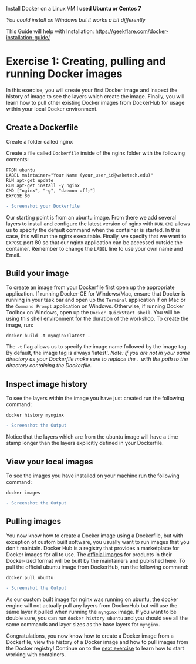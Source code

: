 Install Docker on a Linux VM **I used Ubuntu or Centos 7**

*You could install on Windows but it works a bit differently*

This Guide will help with Installation: https://geekflare.com/docker-installation-guide/


# Exercise 1: Creating, pulling and running Docker images

In this exercise, you will create your first Docker image and inspect the history of image to see the layers which create the image. Finally, you will learn how to pull other existing Docker images from DockerHub for usage within your local Docker environment.

## Create a Dockerfile
Create a folder called nginx

Create a file called `Dockerfile` inside of the nginx folder with the following contents:

```
FROM ubuntu
LABEL maintainer="Your Name (your_user_id@waketech.edu)"
RUN apt-get update
RUN apt-get install -y nginx
CMD ["nginx", "-g", "daemon off;"]
EXPOSE 80
```
``` diff
- Screenshot your Dockerfile
```
Our starting point is from an ubuntu image. From there we add several layers to install and configure the latest version of nginx with `RUN`. `CMD` allows us to specify the default command when the container is started. In this case, this will run the nginx executable. Finally, we specify that we want to `EXPOSE` port 80 so that our nginx application can be accessed outside the container. Remember to change the `LABEL` line to use your own name and Email.

## Build your image

To create an image from your Dockerfile first open up the appropriate application. If running Docker-CE for Windows/Mac, ensure that Docker is running in your task bar and open up the `Terminal` application if on Mac or the `Command Prompt` application on Windows. Otherwise, if running Docker Toolbox on Windows, open up the `Docker QuickStart shell`. You will be using this shell environment for the duration of the workshop. To create the image, run:

`docker build -t mynginx:latest .`

The `-t` flag allows us to specify the image name followed by the image tag. By default, the image tag is always 'latest'.
*Note: if you are not in your same directory as your Dockerfile make sure to replace the `.` with the path to the directory containing the Dockerfile.*

## Inspect image history

To see the layers within the image you have just created run the following command:

`docker history mynginx`

``` diff
- Screenshot the Output
```

Notice that the layers which are from the ubuntu image will have a time stamp longer than the layers explicitly defined in your Dockerfile.

## View your local images

To see the images you have installed on your machine run the following command:

`docker images`

``` diff
- Screenshot the Output
```


## Pulling images

You now know how to create a Docker image using a Dockerfile, but with exception of custom built software, you usually want to run images that you don't maintain. Docker Hub is a registry that provides a marketplace for Docker images for all to use. The [official images](https://hub.docker.com/explore/) for products in their Docker-ized format will be built by the maintainers and published here. To pull the official ubuntu image from DockerHub, run the following command:

`docker pull ubuntu`

``` diff
- Screenshot the Output
```


As our custom built image for nginx was running on ubuntu, the docker engine will not actually pull any layers from DockerHub but will use the same layer it pulled when running the `mynginx` image. If you want to be double sure, you can run `docker history ubuntu` and you should see all the same commands and layer sizes as the base layers for `mynginx`.

Congratulations, you now know how to create a Docker image from a Dockerfile, view the history of a Docker image and how to pull images from the Docker registry! Continue on to the [next exercise](../2_Create_view_stop_containers) to learn how to start working with containers.
